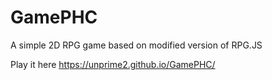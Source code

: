 # GamePHC
A simple 2D RPG game based on modified version of RPG.JS

Play it here https://unprime2.github.io/GamePHC/
